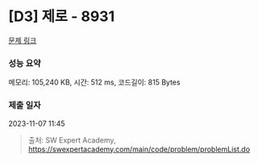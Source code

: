 # [D3] 제로 - 8931 

[문제 링크](https://swexpertacademy.com/main/code/problem/problemDetail.do?contestProbId=AW5jBWLq7jwDFATQ) 

### 성능 요약

메모리: 105,240 KB, 시간: 512 ms, 코드길이: 815 Bytes

### 제출 일자

2023-11-07 11:45



> 출처: SW Expert Academy, https://swexpertacademy.com/main/code/problem/problemList.do